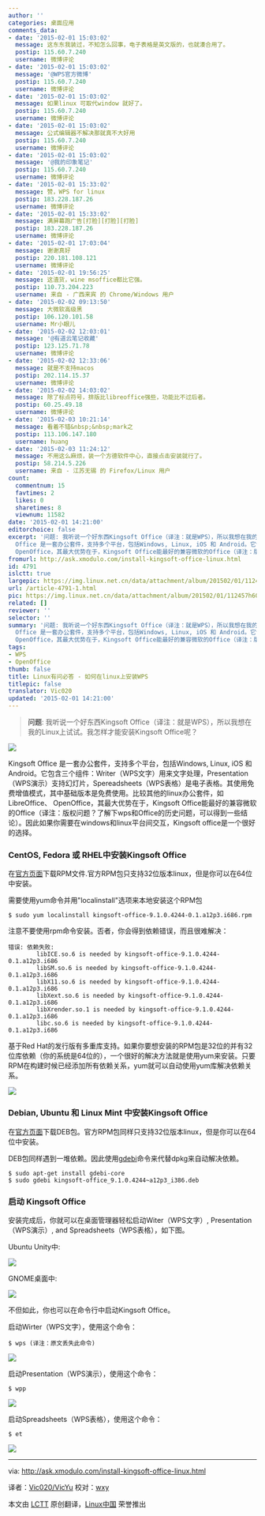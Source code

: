 ```yaml
---
author: ''
categories: 桌面应用
comments_data:
- date: '2015-02-01 15:03:02'
  message: 这东东我装过，不知怎么回事，电子表格是英文版的，也就湊合用了。
  postip: 115.60.7.240
  username: 微博评论
- date: '2015-02-01 15:03:02'
  message: '@WPS官方微博'
  postip: 115.60.7.240
  username: 微博评论
- date: '2015-02-01 15:03:02'
  message: 如果linux 可取代window 就好了。
  postip: 115.60.7.240
  username: 微博评论
- date: '2015-02-01 15:03:02'
  message: 公式编辑器不解决那就真不大好用
  postip: 115.60.7.240
  username: 微博评论
- date: '2015-02-01 15:03:02'
  message: '@我的印象笔记'
  postip: 115.60.7.240
  username: 微博评论
- date: '2015-02-01 15:33:02'
  message: 赞，WPS for linux
  postip: 183.228.187.26
  username: 微博评论
- date: '2015-02-01 15:33:02'
  message: 满屏幕跑广告[打脸][打脸][打脸]
  postip: 183.228.187.26
  username: 微博评论
- date: '2015-02-01 17:03:04'
  message: 谢谢真好
  postip: 220.181.108.121
  username: 微博评论
- date: '2015-02-01 19:56:25'
  message: 这渣货，wine msoffice都比它强。
  postip: 110.73.204.223
  username: 来自 - 广西来宾 的 Chrome/Windows 用户
- date: '2015-02-02 09:13:50'
  message: 大微软高级黑
  postip: 106.120.101.58
  username: Mr小眼儿
- date: '2015-02-02 12:03:01'
  message: '@有道云笔记收藏'
  postip: 123.125.71.78
  username: 微博评论
- date: '2015-02-02 12:33:06'
  message: 就是不支持macos
  postip: 202.114.15.37
  username: 微博评论
- date: '2015-02-02 14:03:02'
  message: 除了标点符号，排版比libreoffice强些，功能比不过后者。
  postip: 60.25.49.18
  username: 微博评论
- date: '2015-02-03 10:21:14'
  message: 看着不错&nbsp;&nbsp;mark之
  postip: 113.106.147.180
  username: huang
- date: '2015-02-03 11:24:12'
  message: 不用这么麻烦，装一个方德软件中心，直接点击安装就行了。
  postip: 58.214.5.226
  username: 来自 - 江苏无锡 的 Firefox/Linux 用户
count:
  commentnum: 15
  favtimes: 2
  likes: 0
  sharetimes: 8
  viewnum: 11582
date: '2015-02-01 14:21:00'
editorchoice: false
excerpt: '问题: 我听说一个好东西Kingsoft Office（译注：就是WPS），所以我想在我的Linux上试试。我怎样才能安装Kingsoft Office呢？   Kingsoft
  Office 是一套办公套件，支持多个平台，包括Windows, Linux, iOS 和 Android。它包含三个组件：Writer（WPS文字）用来文字处理，Presentation（WPS演示）支持幻灯片，Spereadsheets（WPS表格）是电子表格。其使用免费增值模式，其中基础版本是免费使用。比较其他的linux办公套件，如LibreOffice、
  OpenOffice，其最大优势在于，Kingsoft Office能最好的兼容微软的Office（译注：版权问题？了解下wps和'
fromurl: http://ask.xmodulo.com/install-kingsoft-office-linux.html
id: 4791
islctt: true
largepic: https://img.linux.net.cn/data/attachment/album/201502/01/112457h6009933szf5zqq0.jpg
url: /article-4791-1.html
pic: https://img.linux.net.cn/data/attachment/album/201502/01/112457h6009933szf5zqq0.jpg.thumb.jpg
related: []
reviewer: ''
selector: ''
summary: '问题: 我听说一个好东西Kingsoft Office（译注：就是WPS），所以我想在我的Linux上试试。我怎样才能安装Kingsoft Office呢？   Kingsoft
  Office 是一套办公套件，支持多个平台，包括Windows, Linux, iOS 和 Android。它包含三个组件：Writer（WPS文字）用来文字处理，Presentation（WPS演示）支持幻灯片，Spereadsheets（WPS表格）是电子表格。其使用免费增值模式，其中基础版本是免费使用。比较其他的linux办公套件，如LibreOffice、
  OpenOffice，其最大优势在于，Kingsoft Office能最好的兼容微软的Office（译注：版权问题？了解下wps和'
tags:
- WPS
- OpenOffice
thumb: false
title: Linux有问必答 - 如何在linux上安装WPS
titlepic: false
translator: Vic020
updated: '2015-02-01 14:21:00'
---
```



> 
> **问题**: 我听说一个好东西Kingsoft Office（译注：就是WPS），所以我想在我的Linux上试试。我怎样才能安装Kingsoft Office呢？
> 
> 
> 


![](/data/attachment/album/201502/01/112457h6009933szf5zqq0.jpg)


Kingsoft Office 是一套办公套件，支持多个平台，包括Windows, Linux, iOS 和 Android。它包含三个组件：Writer（WPS文字）用来文字处理，Presentation（WPS演示）支持幻灯片，Spereadsheets（WPS表格）是电子表格。其使用免费增值模式，其中基础版本是免费使用。比较其他的linux办公套件，如LibreOffice、 OpenOffice，其最大优势在于，Kingsoft Office能最好的兼容微软的Office（译注：版权问题？了解下wps和Office的历史问题，可以得到一些结论）。因此如果你需要在windows和linux平台间交互，Kingsoft office是一个很好的选择。


### CentOS, Fedora 或 RHEL中安装Kingsoft Office


在[官方页面](http://ksosoft.com/product/office-2013-linux.html)下载RPM文件.官方RPM包只支持32位版本linux，但是你可以在64位中安装。


需要使用yum命令并用"localinstall"选项来本地安装这个RPM包



```
$ sudo yum localinstall kingsoft-office-9.1.0.4244-0.1.a12p3.i686.rpm 

```

注意不要使用rpm命令安装。否者，你会得到依赖错误，而且很难解决：



```
错误: 依赖失败:
        libICE.so.6 is needed by kingsoft-office-9.1.0.4244-0.1.a12p3.i686
        libSM.so.6 is needed by kingsoft-office-9.1.0.4244-0.1.a12p3.i686
        libX11.so.6 is needed by kingsoft-office-9.1.0.4244-0.1.a12p3.i686
        libXext.so.6 is needed by kingsoft-office-9.1.0.4244-0.1.a12p3.i686
        libXrender.so.1 is needed by kingsoft-office-9.1.0.4244-0.1.a12p3.i686
        libc.so.6 is needed by kingsoft-office-9.1.0.4244-0.1.a12p3.i686

```

基于Red Hat的发行版有多重库支持。如果你要想安装的RPM包是32位的并有32位库依赖（你的系统是64位的），一个很好的解决方法就是使用yum来安装。只要RPM在构建时候已经添加所有依赖关系，yum就可以自动使用yum库解决依赖关系。


![](/data/attachment/album/201502/01/112501wi7qo1z4qc01ucq0.jpg)


### Debian, Ubuntu 和 Linux Mint 中安装Kingsoft Office


在[官方页面](http://ksosoft.com/product/office-2013-linux.html)下载DEB包。官方RPM包同样只支持32位版本linux，但是你可以在64位中安装。


DEB包同样遇到一堆依赖。因此使用[gdebi](http://xmodulo.com/how-to-install-deb-file-with-dependencies.html)命令来代替dpkg来自动解决依赖。



```
$ sudo apt-get install gdebi-core
$ sudo gdebi kingsoft-office_9.1.0.4244~a12p3_i386.deb 

```

### 启动 Kingsoft Office


安装完成后，你就可以在桌面管理器轻松启动Witer（WPS文字）, Presentation（WPS演示）, and Spreadsheets（WPS表格），如下图。


Ubuntu Unity中:


![](/data/attachment/album/201502/01/112503eifs555vb9v5viyv.jpg)


GNOME桌面中:


![](/data/attachment/album/201502/01/112506byckbptpw408i6kb.jpg)


不但如此，你也可以在命令行中启动Kingsoft Office。


启动Wirter（WPS文字），使用这个命令：



```
$ wps (译注：原文丢失此命令)

```

![](/data/attachment/album/201502/01/112509d1u0ie8i1ki800dc.jpg)


启动Presentation（WPS演示），使用这个命令：



```
$ wpp 

```

![](/data/attachment/album/201502/01/112512ghk5wekbmie7w2b5.jpg)


启动Spreadsheets（WPS表格），使用这个命令：



```
$ et 

```

![](/data/attachment/album/201502/01/112514s8ad8wozi2v0i404.jpg)




---


via: <http://ask.xmodulo.com/install-kingsoft-office-linux.html>


译者：[Vic020/VicYu](http://www.vicyu.net) 校对：[wxy](https://github.com/wxy)


本文由 [LCTT](https://github.com/LCTT/TranslateProject) 原创翻译，[Linux中国](http://linux.cn/) 荣誉推出